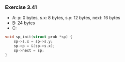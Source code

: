 ### Exercise 3.41

- A: p: 0 bytes, s.x: 8 bytes, s.y: 12 bytes, next: 16 bytes
- B: 24 bytes
- C:
```c
void sp_init(struct prob *sp) {
    sp->s.x = sp->s.y;
    sp->p = &(sp->s.x);
    sp->next = sp;
}
```
